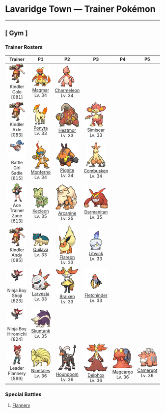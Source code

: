 # Lavaridge Town — Trainer Pokémon

---

## [ Gym ]

### Trainer Rosters

| Trainer | P1 | P2 | P3 | P4 | P5 | P6 |
|:-------:|:--:|:--:|:--:|:--:|:--:|:--:|
| ![Kindler Cole](../../assets/trainers/kindler.png "Kindler Cole")<br>Kindler Cole [081] | <div class="sprite-cell">![Magmar](../../assets/sprites/magmar/front.gif "Magmar: In battle, Magmar blows out intensely hot flames from all over its body to intimidate its opponent. This Pokémon’s fiery bursts create heat waves that ignite grass and trees in its surroundings.")<br>[Magmar](../../pokemon/magmar.md)<br>Lv. 34</div> | <div class="sprite-cell">![Charmeleon](../../assets/sprites/charmeleon/front.gif "Charmeleon: Charmeleon mercilessly destroys its foes using its sharp claws. If it encounters a strong foe, it turns aggressive. In this excited state, the flame at the tip of its tail flares with a bluish white color.")<br>[Charmeleon](../../pokemon/charmeleon.md)<br>Lv. 34</div> |
| ![Kindler Axle](../../assets/trainers/kindler.png "Kindler Axle")<br>Kindler Axle [083] | <div class="sprite-cell">![Ponyta](../../assets/sprites/ponyta/front.gif "Ponyta: Ponyta is very weak at birth. It can barely stand up. This Pokémon becomes stronger by stumbling and falling to keep up with its parent.")<br>[Ponyta](../../pokemon/ponyta.md)<br>Lv. 33</div> | <div class="sprite-cell">![Heatmor](../../assets/sprites/heatmor/front.gif "Heatmor: It draws in air through its tail, transforms it into fire, and uses it like a tongue. It melts Durant and eats them.")<br>[Heatmor](../../pokemon/heatmor.md)<br>Lv. 33</div> | <div class="sprite-cell">![Simisear](../../assets/sprites/simisear/front.gif "Simisear: When it gets excited, embers rise from its head and tail and it gets hot. For some reason, it loves sweets.")<br>[Simisear](../../pokemon/simisear.md)<br>Lv. 33</div> |
| ![Battle Girl Sadie](../../assets/trainers/battle_girl.png "Battle Girl Sadie")<br>Battle Girl Sadie [615] | <div class="sprite-cell">![Monferno](../../assets/sprites/monferno/front.gif "Monferno: It uses ceilings and walls to launch aerial attacks. Its fiery tail is but one weapon.")<br>[Monferno](../../pokemon/monferno.md)<br>Lv. 34</div> | <div class="sprite-cell">![Pignite](../../assets/sprites/pignite/front.gif "Pignite: When its internal fire flares up, its movements grow sharper and faster. When in trouble, it emits smoke.")<br>[Pignite](../../pokemon/pignite.md)<br>Lv. 34</div> | <div class="sprite-cell">![Combusken](../../assets/sprites/combusken/front.gif "Combusken: Combusken battles with the intensely hot flames it spews from its beak and with outstandingly destructive kicks. This Pokémon’s cry is very loud and distracting.")<br>[Combusken](../../pokemon/combusken.md)<br>Lv. 34</div> |
| ![Ace Trainer Zane](../../assets/trainers/ace_trainer.png "Ace Trainer Zane")<br>Ace Trainer Zane [613] | <div class="sprite-cell">![Kecleon](../../assets/sprites/kecleon/front.gif "Kecleon: Kecleon alters its body coloration to blend in with its surroundings, allowing it to sneak up on its prey unnoticed. Then it lashes out with its long, stretchy tongue to instantly ensnare the unsuspecting target.")<br>[Kecleon](../../pokemon/kecleon.md)<br>Lv. 35</div> | <div class="sprite-cell">![Arcanine](../../assets/sprites/arcanine/front.gif "Arcanine: Arcanine is known for its high speed. It is said to be capable of running over 6,200 miles in a single day and night. The fire that blazes wildly within this Pokémon’s body is its source of power.")<br>[Arcanine](../../pokemon/arcanine.md)<br>Lv. 35</div> | <div class="sprite-cell">![Darmanitan](../../assets/sprites/darmanitan-standard/front.gif "Darmanitan: Its internal fire burns at 2,500 degrees Fahrenheit, making enough power that it can destroy a dump truck with one punch.")<br>[Darmanitan](../../pokemon/darmanitan-standard.md)<br>Lv. 35</div> |
| ![Kindler Andy](../../assets/trainers/kindler.png "Kindler Andy")<br>Kindler Andy [085] | <div class="sprite-cell">![Quilava](../../assets/sprites/quilava/front.gif "Quilava: Quilava keeps its foes at bay with the intensity of its flames and gusts of superheated air. This Pokémon applies its outstanding nimbleness to dodge attacks even while scorching the foe with flames.")<br>[Quilava](../../pokemon/quilava.md)<br>Lv. 33</div> | <div class="sprite-cell">![Flareon](../../assets/sprites/flareon/front.gif "Flareon: Flareon’s fluffy fur has a functional purpose—it releases heat into the air so that its body does not get excessively hot. This Pokémon’s body temperature can rise to a maximum of 1,650 degrees Fahrenheit.")<br>[Flareon](../../pokemon/flareon.md)<br>Lv. 33</div> | <div class="sprite-cell">![Litwick](../../assets/sprites/litwick/front.gif "Litwick: Litwick shines a light that absorbs the life energy of people and Pokémon, which becomes the fuel that it burns.")<br>[Litwick](../../pokemon/litwick.md)<br>Lv. 33</div> |
| ![Ninja Boy Shoji](../../assets/trainers/ninja_boy.png "Ninja Boy Shoji")<br>Ninja Boy Shoji [823] | <div class="sprite-cell">![Larvesta](../../assets/sprites/larvesta/front.gif "Larvesta: The base of volcanoes is where they make their homes. They shoot fire from their five horns to repel attacking enemies.")<br>[Larvesta](../../pokemon/larvesta.md)<br>Lv. 33</div> | <div class="sprite-cell">![Braixen](../../assets/sprites/braixen/front.gif "Braixen: When the twig is plucked from its tail, friction sets the twig alight. The flame is used to send signals to its allies.")<br>[Braixen](../../pokemon/braixen.md)<br>Lv. 33</div> | <div class="sprite-cell">![Fletchinder](../../assets/sprites/fletchinder/front.gif "Fletchinder: The hotter the flame sac on its belly, the faster it can fly, but it takes some time to get the fire going.")<br>[Fletchinder](../../pokemon/fletchinder.md)<br>Lv. 33</div> |
| ![Ninja Boy Hiromichi](../../assets/trainers/ninja_boy.png "Ninja Boy Hiromichi")<br>Ninja Boy Hiromichi [824] | <div class="sprite-cell">![Skuntank](../../assets/sprites/skuntank/front.gif "Skuntank: It sprays a stinky fluid from its tail. The fluid smells worse the longer it is allowed to fester.")<br>[Skuntank](../../pokemon/skuntank.md)<br>Lv. 35</div> |
| ![Leader Flannery](../../assets/important_trainers/flannery.png "Leader Flannery")<br>Leader Flannery [569] | <div class="sprite-cell">![Ninetales](../../assets/sprites/ninetales/front.gif "Ninetales: Legend has it that Ninetales came into being when nine wizards possessing sacred powers merged into one. This Pokémon is highly intelligent—it can understand human speech.")<br>[Ninetales](../../pokemon/ninetales.md)<br>Lv. 36</div> | <div class="sprite-cell">![Houndoom](../../assets/sprites/houndoom/front.gif "Houndoom: In a Houndoom pack, the one with its horns raked sharply toward the back serves a leadership role. These Pokémon choose their leader by fighting among themselves.")<br>[Houndoom](../../pokemon/houndoom.md)<br>Lv. 36</div> | <div class="sprite-cell">![Delphox](../../assets/sprites/delphox/front.gif "Delphox: Using psychic power, it generates a fiery vortex of 5,400 degrees Fahrenheit, incinerating foes swept into this whirl of flame.")<br>[Delphox](../../pokemon/delphox.md)<br>Lv. 36</div> | <div class="sprite-cell">![Magcargo](../../assets/sprites/magcargo/front.gif "Magcargo: Magcargo’s body temperature is approximately 18,000 degrees Fahrenheit. Water is vaporized on contact. If this Pokémon is caught in the rain, the raindrops instantly turn into steam, cloaking the area in a thick fog.")<br>[Magcargo](../../pokemon/magcargo.md)<br>Lv. 36</div> | <div class="sprite-cell">![Camerupt](../../assets/sprites/camerupt/front.gif "Camerupt: The humps on Camerupt’s back are formed by a transformation of its bones. They sometimes blast out molten magma. This Pokémon apparently erupts often when it is enraged.")<br>[Camerupt](../../pokemon/camerupt.md)<br>Lv. 36</div> | <div class="sprite-cell">![Torkoal](../../assets/sprites/torkoal/front.gif "Torkoal: Torkoal generates energy by burning coal. It grows weaker as the fire dies down. When it is preparing for battle, this Pokémon burns more coal.")<br>[Torkoal](../../pokemon/torkoal.md)<br>Lv. 38</div> |

### Special Battles

1. [Flannery]()


